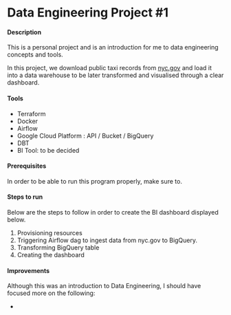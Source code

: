 <!DOCTYPE html>
<html>
<body>
    <h1>Data Engineering Project #1</h1>
    <h4>Description</h4>
    <p>This is a personal project and is an introduction for me to data engineering concepts
    and tools.</p>
    <p>In this project, we download public taxi records from <a target="_blank" 
    href="https://www.nyc.gov/">nyc.gov</a> and load it into a data warehouse to be later 
    transformed and visualised through a clear dashboard.</p>
    <h4>Tools</h4>
    <ul>
    <li>Terraform</li>
    <li>Docker</li>
    <li>Airflow</li>
    <li>Google Cloud Platform : API / Bucket / BigQuery</li>
    <li>DBT</li>
    <li>BI Tool: to be decided</li>
    </ul>
    <h4>Prerequisites</h4>
    <p>In order to be able to run this program properly, make sure to.</p>
    <h4>Steps to run</h4>
    <p>Below are the steps to follow in order to create the BI dashboard displayed below.</p>
    <ol type="1">
    <li>Provisioning resources</li>
    <li>Triggering Airflow dag to ingest data from nyc.gov to BigQuery.</li>
    <li>Transforming BigQuery table</li>
    <li>Creating the dashboard</li>
    </ol>
    <h4>Improvements</h4>
    <p>Although this was an introduction to Data Engineering, I should have focused more
    on the following:</p>
    <ul>
    <li></li>
    </ul>
</body>
</html>